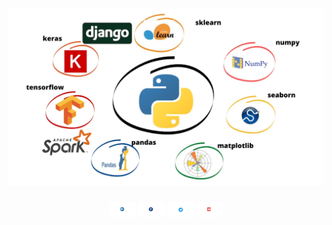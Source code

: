 # ![OusmanHamit](https://github.com/OusmanHamit/OusmanHamit/blob/main/banner.png)
<p align='center'>
    <a href="https://www.linkedin.com/in/ousman-hamit-hassani/"><img height="24" src="https://github.com/OusmanHamit/OusmanHamit/blob/main/linkedin.png"></a> 
    <a href="https://www.facebook.com/La-chaine-openclass4all-346728962011907/"><img height="24" src="https://github.com/OusmanHamit/OusmanHamit/blob/main/facebook.png"></a> 
    <a href="https://twitter.com/HassaniOusman/likes"><img height="24" src="https://github.com/OusmanHamit/OusmanHamit/blob/main/twitter.png"></a>
    <a href="https://www.youtube.com/channel/UCE-613S-bsuLukwHDhnRxIA/?sub_confirmation=1"><img height="24" src="https://github.com/OusmanHamit/OusmanHamit/blob/main/youtube.png"></a>
</p>
